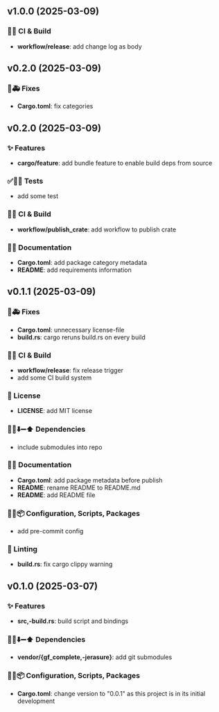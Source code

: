 ## v1.0.0 (2025-03-09)

### 💚👷 CI & Build

- **workflow/release**: add change log as body

## v0.2.0 (2025-03-09)

### 🐛🚑️ Fixes

- **Cargo.toml**: fix categories

## v0.2.0 (2025-03-09)

### ✨ Features

- **cargo/feature**: add bundle feature to enable build deps from source

### ✅🤡🧪 Tests

- add some test

### 💚👷 CI & Build

- **workflow/publish_crate**: add workflow to publish crate

### 📝💡 Documentation

- **Cargo.toml**: add package category metadata
- **README**: add requirements information

## v0.1.1 (2025-03-09)

### 🐛🚑️ Fixes

- **Cargo.toml**: unnecessary license-file
- **build.rs**: cargo reruns build.rs on every build

### 💚👷 CI & Build

- **workflow/release**: fix release trigger
- add some CI build system

### 📄 License

- **LICENSE**: add MIT license

### 📌➕⬇️➖⬆️ Dependencies

- include submodules into repo

### 📝💡 Documentation

- **Cargo.toml**: add package metadata before publish
- **README**: rename README to README.md
- **README**: add README file

### 🔧🔨📦️ Configuration, Scripts, Packages

- add pre-commit config

### 🚨 Linting

- **build.rs**: fix cargo clippy warning

## v0.1.0 (2025-03-07)

### ✨ Features

- **src,-build.rs**: build script and bindings

### 📌➕⬇️➖⬆️ Dependencies

- **vendor/{gf_complete,-jerasure}**: add git submodules

### 🔧🔨📦️ Configuration, Scripts, Packages

- **Cargo.toml**: change version to "0.0.1" as this project is in its initial development
